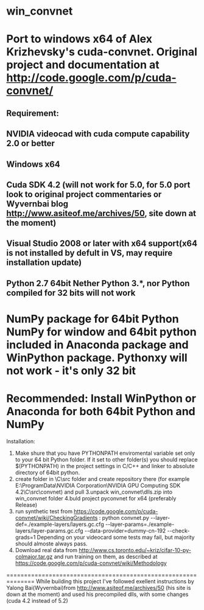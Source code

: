 win_convnet
===========

Port to windows x64 of Alex Krizhevsky's cuda-convnet. Original project and documentation at http://code.google.com/p/cuda-convnet/
==================================
Requirement:
--------------
NVIDIA videocad with cuda compute capability 2.0 or better
--------------
Windows x64
--------------
Cuda SDK 4.2 (will not work for 5.0, for 5.0 port look to original project commentaries or Wyvernbai blog http://www.asiteof.me/archives/50, site down at the moment)
--------------
Visual Studio 2008 or later with x64 support(x64 is not installed by defult in VS, may require installation update)
--------------
Python 2.7 64bit
Nether Python 3.*, nor Python compiled for 32 bits will not work
---------
NumPy package for 64bit Python
NumPy for window and 64bit python included in Anaconda package and WinPython package. Pythonxy will not work - it's only 32 bit
==================================
Recommended:
Install WinPython or Anaconda for both 64bit Python and NumPy
==================================
Installation:
1. Make shure that you have PYTHONPATH enviromental variable set only to your 64 bit Python folder. If it set to other folder(s) you should replace $(PYTHONPATH) in the project settings in C/C++ and linker to absolute directory of 64bit  python.
2. create folder in <NVIDIA SDK>\C\src folder and create repository there
(for example E:\ProgramData\NVIDIA Corporation\NVIDIA GPU Computing SDK 4.2\C\src\convnet) and pull
3.unpack win_convnet\dlls.zip into win_convnet folder
4.buld project pyconvnet for x64 (preferably Release)
5. run synthetic test from https://code.google.com/p/cuda-convnet/wiki/CheckingGradients :
python convnet.py --layer-def=./example-layers/layers.gc.cfg --layer-params=./example-layers/layer-params.gc.cfg --data-provider=dummy-cn-192 --check-grads=1
Depending on your videocard some tests may fail, but majority should almoste always pass.
6. Download real data from http://www.cs.toronto.edu/~kriz/cifar-10-py-colmajor.tar.gz and run training on them, as described at 
https://code.google.com/p/cuda-convnet/wiki/Methodology


==============================================================
While building this project I've followed exellent instructions by Yalong Bai(Wyvernbai)from  http://www.asiteof.me/archives/50 (his site is down at the moment) and used his precompiled dlls, with some changes (cuda 4.2 instead of 5.2)
